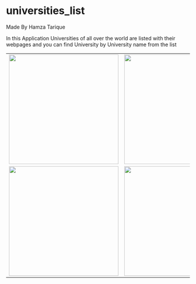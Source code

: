 # universities_list
Made By Hamza Tarique

In this Application Universities of all over the world are listed with their webpages and you can find University by University name from the list


|                                                                         |                                                                         |
|-------------------------------------------------------------------------|-------------------------------------------------------------------------|
| <img src="https://i.postimg.cc/0yt9bj2r/screenshot-1.png" width="300"/> | <img src="https://i.postimg.cc/pdJj4D2y/screenshot-1.png" width="300"/> |
| <img src="https://i.postimg.cc/5tQ2c8gj/screenshot-3.png" width="300"/> | <img src="https://i.postimg.cc/qRBKTzRw/screenshot-2.png" width="300"/> |
